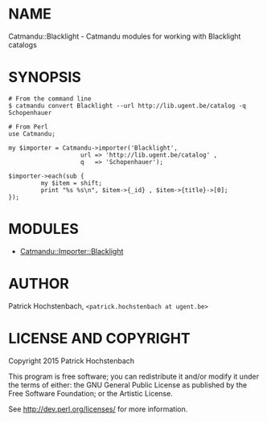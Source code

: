 # NAME

Catmandu::Blacklight - Catmandu modules for working with Blacklight catalogs

# SYNOPSIS

    # From the command line
    $ catmandu convert Blacklight --url http://lib.ugent.be/catalog -q Schopenhauer
    
    # From Perl
    use Catmandu;

    my $importer = Catmandu->importer('Blacklight',
                        url => 'http://lib.ugent.be/catalog' , 
                        q   => 'Schopenhauer');

    $importer->each(sub {
             my $item = shift;
             print "%s %s\n", $item->{_id} , $item->{title}->[0];
    });

# MODULES

- [Catmandu::Importer::Blacklight](https://metacpan.org/pod/Catmandu::Importer::Blacklight)

# AUTHOR

Patrick Hochstenbach, `<patrick.hochstenbach at ugent.be>`

# LICENSE AND COPYRIGHT

Copyright 2015 Patrick Hochstenbach

This program is free software; you can redistribute it and/or modify it
under the terms of either: the GNU General Public License as published
by the Free Software Foundation; or the Artistic License.

See http://dev.perl.org/licenses/ for more information.
